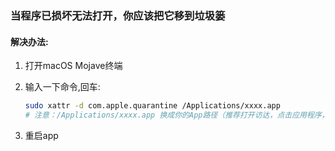 ### 当程序已损坏无法打开，你应该把它移到垃圾篓
#### 解决办法:
1. 打开macOS Mojave终端


2. 输入一下命令,回车:

   ```bash
   sudo xattr -d com.apple.quarantine /Applications/xxxx.app
   # 注意：/Applications/xxxx.app 换成你的App路径（推荐打开访达，点击应用程序，找到打不开的程序，然后直     接将.app文件拖入终端中自动生成路径，以防空格等转义字符手动复制或输入出现错误。
   ```
3. 重启app
